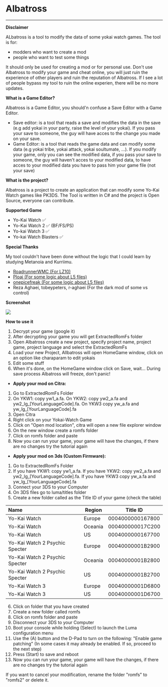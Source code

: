 # Albatross
___________________________________________________________________________
**Disclaimer**

ALbatross is a tool to modify the data of some yokai watch games. The tool is for:
- modders who want to create a mod 
- people who want to test some things 

It should only be used for creating a mod or for personal use. Don't use Albatross to modify your game and cheat online, you will just ruin the experience of other players and ruin the reputation of Albatross. If I see a lot of people bypass my tool to ruin the online experien, there will be no more updates.

**What is a Game Editor?**

Albatross is a Game Editor, you should'n confuse a Save Editor with a Game Editor.  
- Save editor: is a tool that reads a save and modifies the data in the save (e.g add yokai in your party, raise the level of your yokai). If you pass your save to someone, the guy will have acces to the change you made on your save.
- Game Editor: is a tool that reads the game data and can modify some data (e.g yokai tribe, yokai attack, yokai soultumate, ...). If you modify your game, only you can see the modified data, if you pass your save to someone, the guy will haven't acces to your modified data, to have acces to your modified data you have to pass him your game file (not your save)

**What is the project?**

Albatross is a project to create an application that can modify some Yo-Kai Watch games like PK3DS.
The Tool is written in C# and the project is Open Source, everyone can contribute.

**Supported Game**
- Yo-Kai Watch ✅
- Yo-Kai Watch 2 ✅ (BF/FS/PS)
- Yo-kai Watch 3 ✅
- Yo-kai Watch Blasters ✅

**Special Thanks**  

My tool couldn't have been done without the logic that I could learn by studying Metanoia and Kurriimu.
- [RoadrunnerWMC (For LZ10)](https://github.com/RoadrunnerWMC/ndspy)
- [Ploaj (For some logic about L5 files)](https://github.com/Ploaj/Metanoia/tree/master/Metanoia)
- [onepicefreak (For some logic about L5 files)](https://github.com/FanTranslatorsInternational/Kuriimu2)
- Reza Aghaei, tobeypeters, r-aghaei  (For the dark mod of some vs control)

**Screenshot**

![](https://i.imgur.com/sKDoY2J.png)

**How to use it**

1. Decrypt your game (google it)
2. After decrypting your game you will get ExtractedRomFs folder
3. Open Albatross create a new project, specify project name, project game, project language and select the ExtractedRomFs
4. Load your new Project, Allbatross will open HomeGame window, click on an option like charaparam to edit yokais
5. Edit some stuff
6. When it's done, on the HomeGame window click on Save, wait... During save process Albatross will freeze, don't panic!  
- **Apply your mod on Citra:**
1. Go to ExtractedRomFs Folder
2. On YKW1: copy yw1_a.fa. On YKW2: copy yw2_a.fa and yw2_lg_[YourLanguageCode].fa. On YKW3 copy yw_a.fa and yw_lg_[YourLanguageCode].fa
3. Open Citra
4. Right click on your Yokai-Watch Game
5. Click on "Open mod location", citra will open a new file explorer window
6. On the new window create a romfs folder
7. Click on romfs folder and paste
8. Now you can run your game, your game will have the changes, if there are no changes try the tutorial again
- **Apply your mod on 3ds (Custom Firmware):**
1. Go to ExtractedRomFs Folder
2. If you have YKW1: copy yw1_a.fa. If you have YKW2: copy yw2_a.fa and yw2_lg_[YourLanguageCode].fa. If you have YKW3 copy yw_a.fa and yw_lg_[YourLanguageCode].fa
3. Connect your 3DS to your Computer
4. On 3DS files go to luma/titles folder
5. Create a new folder called as the Title ID of your game (check the table)

|Name|Region|Title ID|
|:----------|-------------|------|
| Yo-Kai Watch |Europe|0004000000167800|
| Yo-Kai Watch |Oceania|000400000017C200|
| Yo-Kai Watch |US|0004000000167700|
| Yo-Kai Watch 2 Psychic Specter|Europe|00040000001B2900|
| Yo-Kai Watch 2 Psychic Specter|Oceania|00040000001B2800|
| Yo-Kai Watch 2 Psychic Specter|US|00040000001B2700|
| Yo-Kai Watch 3|Europe|00040000001D6800|
| Yo-Kai Watch 3|US|00040000001D6700|

6. Click on folder that you have created
7. Create a new folder called romfs
8. Click on romfs folder and paste
9. Disconnect your 3DS to your Computer
10. Boot your console while holding (Select) to launch the Luma configuration menu
11. Use the (A) button and the D-Pad to turn on the following: "Enable game patching" (In some cases it may already be enabled. If so, proceed to the next step)
12. Press (Start) to save and reboot
13. Now you can run your game, your game will have the changes, if there are no changes try the tutorial again

If you want to cancel your modification, rename the folder "romfs" to "romfs2" or delete it.
